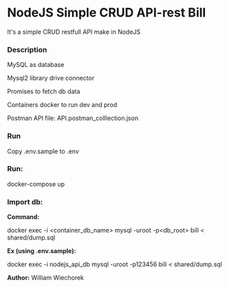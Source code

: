 # NodeJS Simple CRUD API-rest Bill
It's a simple CRUD restfull API make in NodeJS


### Description

MySQL as database

Mysql2 library drive connector

Promises to fetch db data

Containers docker to run dev and prod

Postman API file: API.postman_colllection.json

### Run

Copy .env.sample to .env


### Run:

docker-compose up


### Import db:


__Command:__

docker exec -i <container_db_name> mysql -uroot -p<db_root> bill < shared/dump.sql

__Ex (using .env.sample):__

docker exec -i nodejs_api_db mysql -uroot -p123456 bill < shared/dump.sql



__Author:__ William Wiechorek
